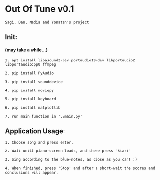 # Out Of Tune v0.1
    Sagi, Dan, Nadia and Yonatan's project

## Init:
#### (may take a while...)
    1. apt install libasound2-dev portaudio19-dev libportaudio2 libportaudiocpp0 ffmpeg

    2. pip install PyAudio

    3. pip install sounddevice

    4. pip install moviepy

    5. pip install keyboard

    6. pip install matplotlib

    7. run main function in './main.py'

## Application Usage:

    1. Choose song and press enter.

    2. Wait until piano-screen loads, and there press 'Start'

    3. Sing according to the blue-notes, as close as you can! :)

    4. When finished, press 'Stop' and after a short-wait the scores and conclusions will appear.